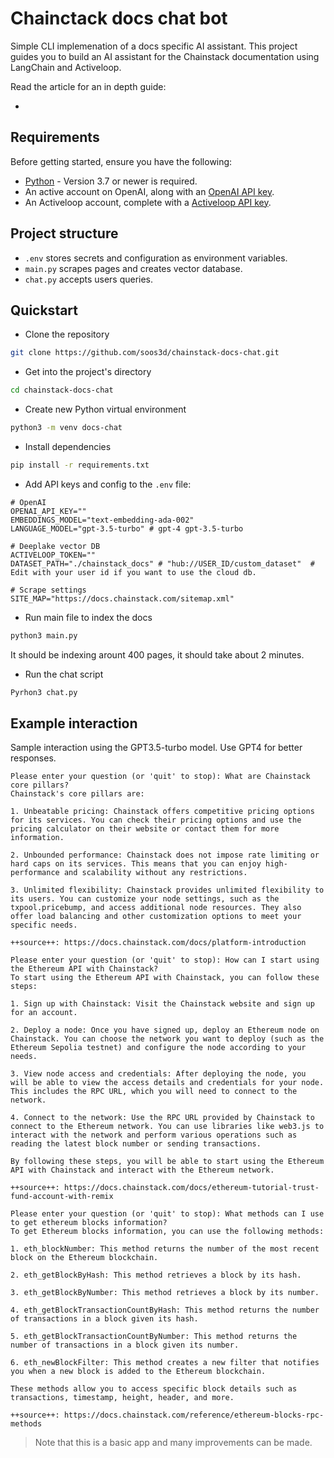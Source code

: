 # Chainctack docs chat bot

Simple CLI implemenation of a docs specific AI assistant. This project guides you to build an AI assistant for the Chainstack documentation using LangChain and Activeloop.

Read the article for an in depth guide:

- []()

## Requirements

Before getting started, ensure you have the following:

- [Python](https://www.python.org/downloads/) - Version 3.7 or newer is required.
- An active account on OpenAI, along with an [OpenAI API key](https://platform.openai.com/account/api-keys).
- An Activeloop account, complete with a [Activeloop API key](https://app.activeloop.ai/?utm_source=referral&utm_medium=platform&utm_campaign=signup_promo_settings&utm_id=plg).

## Project structure

- `.env` stores secrets and configuration as environment variables.
- `main.py` scrapes pages and creates vector database.
- `chat.py` accepts users queries.

## Quickstart

- Clone the repository

```sh
git clone https://github.com/soos3d/chainstack-docs-chat.git
```

- Get into the project's directory

```sh
cd chainstack-docs-chat
```

- Create new Python virtual environment

```sh
python3 -m venv docs-chat
```

- Install dependencies

```sh
pip install -r requirements.txt
```

- Add API keys and config to the `.env` file:

```env
# OpenAI
OPENAI_API_KEY=""
EMBEDDINGS_MODEL="text-embedding-ada-002"
LANGUAGE_MODEL="gpt-3.5-turbo" # gpt-4 gpt-3.5-turbo

# Deeplake vector DB
ACTIVELOOP_TOKEN=""
DATASET_PATH="./chainstack_docs" # "hub://USER_ID/custom_dataset"  # Edit with your user id if you want to use the cloud db.

# Scrape settings
SITE_MAP="https://docs.chainstack.com/sitemap.xml"
```

- Run main file to index the docs

```sh
python3 main.py
```

It should be indexing arount 400 pages, it should take about 2 minutes.

- Run the chat script

```sh
Pyrhon3 chat.py
```

## Example interaction

Sample interaction using the GPT3.5-turbo model. Use GPT4 for better responses.

```
Please enter your question (or 'quit' to stop): What are Chainstack core pillars?
Chainstack's core pillars are:

1. Unbeatable pricing: Chainstack offers competitive pricing options for its services. You can check their pricing options and use the pricing calculator on their website or contact them for more information.

2. Unbounded performance: Chainstack does not impose rate limiting or hard caps on its services. This means that you can enjoy high-performance and scalability without any restrictions.

3. Unlimited flexibility: Chainstack provides unlimited flexibility to its users. You can customize your node settings, such as the txpool.pricebump, and access additional node resources. They also offer load balancing and other customization options to meet your specific needs.

++source++: https://docs.chainstack.com/docs/platform-introduction
```

```
Please enter your question (or 'quit' to stop): How can I start using the Ethereum API with Chainstack?
To start using the Ethereum API with Chainstack, you can follow these steps:

1. Sign up with Chainstack: Visit the Chainstack website and sign up for an account.

2. Deploy a node: Once you have signed up, deploy an Ethereum node on Chainstack. You can choose the network you want to deploy (such as the Ethereum Sepolia testnet) and configure the node according to your needs.

3. View node access and credentials: After deploying the node, you will be able to view the access details and credentials for your node. This includes the RPC URL, which you will need to connect to the network.

4. Connect to the network: Use the RPC URL provided by Chainstack to connect to the Ethereum network. You can use libraries like web3.js to interact with the network and perform various operations such as reading the latest block number or sending transactions.

By following these steps, you will be able to start using the Ethereum API with Chainstack and interact with the Ethereum network.

++source++: https://docs.chainstack.com/docs/ethereum-tutorial-trust-fund-account-with-remix
```

```
Please enter your question (or 'quit' to stop): What methods can I use to get ethereum blocks information?
To get Ethereum blocks information, you can use the following methods:

1. eth_blockNumber: This method returns the number of the most recent block on the Ethereum blockchain.

2. eth_getBlockByHash: This method retrieves a block by its hash.

3. eth_getBlockByNumber: This method retrieves a block by its number.

4. eth_getBlockTransactionCountByHash: This method returns the number of transactions in a block given its hash.

5. eth_getBlockTransactionCountByNumber: This method returns the number of transactions in a block given its number.

6. eth_newBlockFilter: This method creates a new filter that notifies you when a new block is added to the Ethereum blockchain.

These methods allow you to access specific block details such as transactions, timestamp, height, header, and more.

++source++: https://docs.chainstack.com/reference/ethereum-blocks-rpc-methods
```

> Note that this is a basic app and many improvements can be made.

